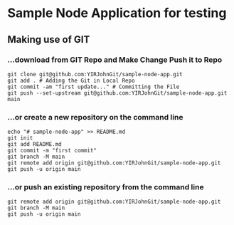 # Sample Node Application for testing

## Making use of GIT
### ...download from GIT Repo and Make Change Push it to Repo
```
git clone git@github.com:YIRJohnGit/sample-node-app.git
git add . # Adding the Git in Local Repo
git commit -am "first update..." # Committing the File
git push --set-upstream git@github.com:YIRJohnGit/sample-node-app.git main
```

### ...or create a new repository on the command line
```
echo "# sample-node-app" >> README.md
git init
git add README.md
git commit -m "first commit"
git branch -M main
git remote add origin git@github.com:YIRJohnGit/sample-node-app.git
git push -u origin main
```

### ...or push an existing repository from the command line
```
git remote add origin git@github.com:YIRJohnGit/sample-node-app.git
git branch -M main
git push -u origin main
```